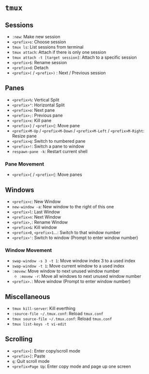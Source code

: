# `tmux`

## Sessions

* `:new`: Make new session
* `<prefix>s`: Choose session
* `tmux ls`: List sessions from terminal
* `tmux attach`: Attach if there is only one session
* `tmux attach -t [target session]`: Attach to a specific session
* `<prefix>$`: Rename session
* `<prefix>d`: Detach
* `<prefix>(` / `<prefix>)` : Next / Previous session

## Panes

* `<prefix>%`: Vertical Split
* `<prefix>"`: Horizontal Split
* `<prefix>o`: Next pane
* `<prefix>;`: Previous pane
* `<prefix>x`: Kill pane
* `<prefix>}` / `<prefix>{`: Move pane
* `<prefix>M-Up` / `<prefix>M-Down` / `<prefix>M-Left` / `<prefix>M-Right`: Resize pane
* `<prefix>q`: Switch to numbered pane
* `<prefix>!`: Switch a pane to window
* `respawn-pane -k`: Restart current shell

### Pane Movement

* `<prefix>{` / `<prefix>{`: Move panes

## Windows

* `<prefix>c`: New Window
* `new-window -a`: New window to the right of this one
* `<prefix>l`: Last Window
* `<prefix>n`: Next Window
* `<prefix>,`: Rename Window
* `<prefix>&`: Kill window
* `<prefix>0`, `<prefix>1`...: Switch to that window number
* `<prefix>'`: Switch to window (Prompt to enter window number)	

### Window Movement

* `swap-window -s 3 -t 1`: Move window index 3 to a used index
* `swap-window -t 1`: Move current window to a used index
* `:movew`: Move window to next unused window number
	* `:movew -r`: Move all windows to next unused window number
* `<prefix>.`: Move window (Prompt to enter window number)

## Miscellaneous

* `tmux kill-server`: Kill everthing
* `:source-file ~/.tmux.conf`: Reload `tmux.conf`
* `tmux source-file ~/.tmux.conf`: Reload `tmux.conf`
* `tmux list-keys -t vi-edit`

## Scrolling

* `<prefix>[`: Enter copy/scroll mode
* `<prefix>]`: Paste
* `q`: Quit scroll mode
* `<prefix>Page Up`: Enter copy mode and page up one screen
